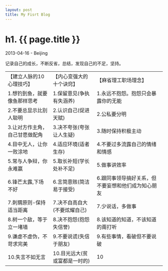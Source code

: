 ```yaml
---
layout: post
title: My Fisrt Blog
---
```


h1. {{ page.title }}
==========
<p class="meta"> 2013-04-16 - Beijing</p> 

记录自己的成长，不断反省，总结，发现自己的不足，坚持。

<table>
	<tr>
		<td>【建立人脉的10心理技巧】</td><td>【内心变强大的十个诀窍】</td><td>【麻省理工职场理念】</td>
	</tr>
	<tr>
		<td>1.想钓到鱼，就要像鱼那样思考</td><td>1.保留意见(争执有失涵养)</td><td>1.永远不抱怨。抱怨只会暴露你的无能</td>
	</tr>
	<tr>
		<td>2.不要总显示比别人聪明</td><td>2.认识自己(促进天赋)</td><td>2.公私要分明</td>
	</tr> 
	<tr>
		<td>3.让对方作主角，自己甘愿做配角</td><td>3.决不夸张(夸张让人生疑)</td><td>3.随时保持积极主动</td>
	</tr>
	<tr>
		<td>4.目中无人，让你一败涂地</td><td>4.适应环境(适者生存)</td><td>4.不要过多流露自己的情绪和情感</td>
	</tr>
	<tr>
		<td>5.常与人争辩，你永难赢</td><td>5.取长补短(学长处补不足)</td><td>5.做事讲效率</td>
	</tr>
	<tr>
		<td>6.锋芒太露,下场不好</td><td>6.言简意赅(简洁易于接受)</td><td>6.跟同事领导搞好关系，但不要妄想和他们成为知心朋友</td>
	</tr> 
	<tr>
		<td>7.刺猬原则-保持适当距离</td><td>7.决不自高自大(不要炫耀自己)</td><td>7.少说话，多做事</td>
	</tr>
	<tr>
		<td>8.树一个敌，等于立一堵墙</td><td>8.决不抱怨(抱怨失信誉)</td><td>8.该知道的知道，不该知道的甭打听</td>
	</tr>
	<tr>
		<td>9.谦虚不虚伪，不苛求完美</td><td>9.不要说谎(失信于朋友)</td><td>9.有些事情，看破但不要说破</td>
	</tr>
	<tr>
		<td>10.失言不如无言</td><td>10.目光远大(贫或富都是一时的)</td><td>10</td>
	</tr>
</table>  
